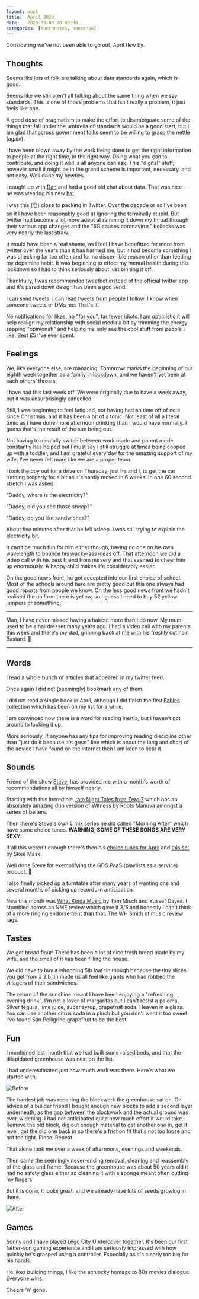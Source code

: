 ```yaml
---
layout: post
title:  April 2020
date:   2020-05-03 20:00:00
categories: [monthnotes, nonsense]
---
```


Considering we've not been able to go out, April flew by.

## Thoughts
Seems like lots of folk are talking about data standards again, which is good.

Seems like we still aren't all talking about the same thing when we say standards. This is one of those problems that isn't really a problem, it just feels like one.

A good dose of pragmatism to make the effort to disambiguate some of the things that fall under the umbrella of standards would be a good start, but I am glad that across government folks seem to be willing to grasp the nettle (again).

I have been blown away by the work being done to get the right information to people at the right time, in the right way. Doing what you can to contribute, and doing it well is all anyone can ask. This "digital" stuff, however small it might be in the grand scheme is important, necessary, and not easy. Well done my bewties.

I caught up with [Dan](twitter.com/dasbarrett) and had a good old chat about data. That was nice - he was wearing his new [hat](https://twitter.com/dasbarrett/status/1255808793373368321?s=20).

I was this (👌) close to packing in Twitter. Over the decade or so I've been on it I have been reasonably good at ignoring the terminally stupid. But twitter had become a lot more adept at ramming it down my throat through their various app changes and the "5G causes coronavirus" bollocks was very nearly the last straw.

It would have been a real shame, as I feel I have benefitted far more from twitter over the years than it has harmed me, but it had become something I was checking far too often and for no discernible reason other than feeding my dopamine habit. It was beginning to effect my mental health during this lockdown so I had to think seriously about just binning it off.

Thankfully, I was recommended tweetbot instead of the official twitter app and it's pared down design has been a god send.

I can send tweets. I can read tweets from people I follow. I know when someone tweets or DMs me. That's it.

No notifications for likes, no "for you", far fewer idiots. I am optimistic it will help realign my relationship with social media a bit by trimming the energy sapping "opinionati" and helping me only see the cool stuff from people I like. Best £5 I've ever spent.

## Feelings
We, like everyone else, are managing. Tomorrow marks the beginning of our eighth week together as a family in lockdown, and we haven't yet been at each others' throats.

I have had this last week off. We were originally due to have a week away, but it was unsurprisingly cancelled.

Still, I was beginning to feel fatigued, not having had an time off of note since Christmas, and it has been a bit of a tonic. Not least of all a literal tonic as I have done more afternoon drinking than I would have normally. I guess that's the result of the sun being out.

Not having to mentally switch between work mode and parent mode constantly has helped but I must say I still struggle at times being cooped up with a toddler, and I am grateful every day for the amazing support of my wife. I've never felt more like we are a proper team.

I took the boy out for a drive on Thursday, just he and I, to get the car running properly for a bit as it's hardly moved in 6 weeks. In one 60 second stretch I was asked;

"Daddy, where is the electricity?"

"Daddy, did you see those sheep?"

"Daddy, do you like sandwiches?"

About five minutes after that he fell asleep. I was still trying to explain the electricity bit.

It can't be much fun for him either though, having no one on his own wavelength to bounce his wacky-ass ideas off. That afternoon we did a video call with his best friend from nursery and that seemed to cheer him up enormously. A happy child makes life considerably easier.

On the good news front, he got accepted into our first choice of school. Most of the schools around here are pretty good but this one always had good reports from people we know. On the less good news front we hadn't realised the uniform there is yellow, so I guess I need to buy 52 yellow jumpers or something.

---

Man, I have never missed having a haircut more than I do now. My mum used to be a hairdresser many years ago. I had a video call with my parents this week and there's my dad, grinning back at me with his freshly cut hair. Bastard. 👦

---

## Words
I read a whole bunch of articles that appeared in my twitter feed.

Once again I did not (seemingly) bookmark any of them.

I did not read a single book in April, although I did finish the first [Fables](https://en.wikipedia.org/wiki/Fables_(comics)) collection which has been on my list for a while.

I am convinced now there is a word for reading inertia, but I haven't got around to looking it up.

More seriously, if anyone has any tips for improving reading discipline other than "just do it because it's great" line which is about the long and short of the advice I have found on the internet then I am keen to hear it.

## Sounds
Friend of the show [Steve](https://twitter.com/stevenjmesser), has provided me with a month's worth of recommendations all by himself nearly.

Starting with this incredible [Late Night Tales from Zero 7](https://www.youtube.com/playlist?list=PL9795950242D04888) which has an absolutely amazing dub version of Witness by Roots Manuva amongst a series of belters.

Then there's Steve's own 5 mix series he did called "[Morning After](https://www.mixcloud.com/winebarsexmix/)" which have some choice tunes. **WARNING, SOME OF THESE SONGS ARE VERY SEXY.**

If all this weren't enough there's then his [choice tunes for April](https://t.co/E971lTkpAF) and [this set](https://www.mixcloud.com/1020Radio/mjk-w-skee-mask-13th-april-2020/) by Skee Mask.

Well done Steve for exemplifying the GDS PaaS (playlists as a service) product. 👏

I also finally picked up a turntable after many years of wanting one and several months of picking up records in anticipation.

New this month was [What Kinda Music](https://www.youtube.com/playlist?list=PLsAk6h4n-dS3LvF5TC2E2rCBrvNnmcEKu) by Tom Misch and Yussef Dayes. I stumbled across an NME review which gave it 3/5 and honestly I can't think of a more ringing endorsement than that. The WH Smith of music review rags.

## Tastes
We got bread flour! There has been a lot of nice fresh bread made by my wife, and the smell of it has been filling the house.

We did have to buy a whopping 5lb loaf tin though because the tiny slices you get from a 2lb tin made us all feel like giants who had robbed the villagers of their sandwiches.

The return of the sunshine meant I have been enjoying a "refreshing evening drink". I'm not a lover of margaritas but I can't resist a paloma. Silver tequila, lime juice, sugar syrup, grapefruit soda. Heaven in a glass. You can use another citrus soda in a pinch but you don't want it too sweet. I've found San Pelligrino grapefruit to be the best.

## Fun
I mentioned last month that we had built some raised beds, and that the dilapidated greenhouse was next on the list.

I had underestimated just how much work was there. Here's what we started with;

![Before](/my-wee-blog/images/greehouse_before.JPG)

The hardest job was repairing the blockwork the greenhouse sat on. On advice of a builder friend I bought enough new blocks to add a second layer underneath, as the gap between the blockwork and the actual ground was ever-widening. I had not anticipated quite how much effort it would take. Remove the old block, dig out enough material to get another one in, get it level, get the old one back in so there's a friction fit that's not too loose and not too tight. Rinse. Repeat.

That alone took me over a week of afternoons, evenings and weekends.

Then came the seemingly never-ending removal, cleaning and reassembly of the glass and frame. Because the greenhouse was about 50 years old it had no safety glass either so cleaning it with a sponge meant often cutting my fingers.

But it is done, it looks great, and we already have lots of seeds growing in there.

![After](/my-wee-blog/images.greenhouse_after.JPG)

## Games
Sonny and I have played [Lego City Undercover](https://en.wikipedia.org/wiki/Lego_City_Undercover) together. It's been our first father-son gaming experience and I am seriously impressed with how quickly he's grasped using a controller. Especially as it's clearly too big for his hands.

He likes building things, I like the schlocky homage to 80s movies dialogue. Everyone wins.

Cheers 'n' gone.
